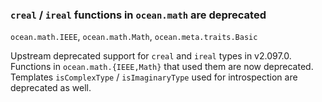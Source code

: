 ### `creal` / `ireal` functions in `ocean.math` are deprecated

`ocean.math.IEEE`, `ocean.math.Math`, `ocean.meta.traits.Basic`

Upstream deprecated support for `creal` and `ireal` types in v2.097.0.
Functions in `ocean.math.{IEEE,Math}` that used them are now deprecated.
Templates `isComplexType` / `isImaginaryType` used for introspection are deprecated as well.

